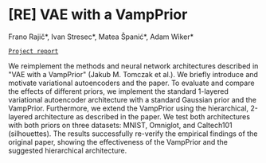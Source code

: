 # [RE] VAE with a VampPrior

Frano Rajič*, Ivan Stresec*, Matea Španić*, Adam Wiker*

[`Project report`](https://github.com/istresec/kth-aml-project/blob/main/paper.pdf)

We reimplement the methods and neural network architectures described in "VAE with a VampPrior" (Jakub M. Tomczak et al.). We briefly introduce and motivate variational autoencoders and the paper. To evaluate and compare the effects of different priors, we implement the standard 1-layered variational autoencoder architecture with a standard Gaussian prior and the VampPrior. Furthermore, we extend the VampPrior using the hierarchical, 2-layered architecture as described in the paper. We test both architectures with both priors on three datasets: MNIST, Omniglot, and Caltech101 (silhouettes). The results successfully re-verify the empirical findings of the original paper, showing the effectiveness of the VampPrior and the suggested hierarchical architecture.
